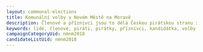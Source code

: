 ```yaml
---
layout: communal-elections
title: Komunální volby v Novém Městě na Moravě
description: Členové a příznivci jsou to dělá Českou pirátskou stranu silnou. Seznamte se Piráty na Vysočině.
keywords: lidé, členové, piráti, pirátky, příznivci, kandidátka, volby
campaignCategoryUid: nmnm2018
candidateListUid: nmnm2018
---
```


